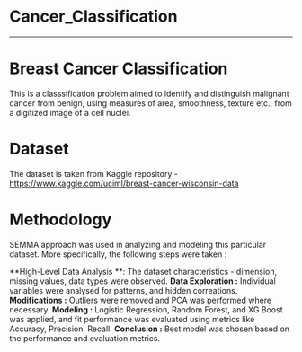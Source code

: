 # Cancer_Classification
----
# Breast Cancer Classification
This is a classsification problem aimed to identify and distinguish malignant cancer from benign, using measures of area, smoothness, texture etc., from a digitized image of a cell nuclei.

# Dataset
The dataset is taken from Kaggle repository - https://www.kaggle.com/uciml/breast-cancer-wisconsin-data

# Methodology
SEMMA approach was used in analyzing and modeling this particular dataset. More specifically, the following steps were taken :

**High-Level Data Analysis **: The dataset characteristics - dimension, missing values, data types were observed.
**Data Exploration :** Individual variables were analysed for patterns, and hidden correations.
**Modifications :** Outliers were removed and PCA was performed where necessary.
**Modeling :** Logistic Regression, Random Forest, and XG Boost was applied, and fit performance was evaluated using metrics like Accuracy, Precision, Recall.
**Conclusion :** Best model was chosen based on the performance and evaluation metrics.

